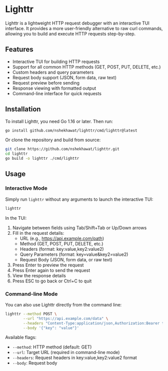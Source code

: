 # Lighttr

Lighttr is a lightweight HTTP request debugger with an interactive TUI interface. It provides a more user-friendly alternative to raw curl commands, allowing you to build and execute HTTP requests step-by-step.

## Features

- Interactive TUI for building HTTP requests
- Support for all common HTTP methods (GET, POST, PUT, DELETE, etc.)
- Custom headers and query parameters
- Request body support (JSON, form data, raw text)
- Request preview before sending
- Response viewing with formatted output
- Command-line interface for quick requests

## Installation

To install Lighttr, you need Go 1.16 or later. Then run:

```bash
go install github.com/nshekhawat/lighttr/cmd/lighttr@latest
```

Or clone the repository and build from source:

```bash
git clone https://github.com/nshekhawat/lighttr.git
cd lighttr
go build -o lighttr ./cmd/lighttr
```

## Usage

### Interactive Mode

Simply run `lighttr` without any arguments to launch the interactive TUI:

```bash
lighttr
```

In the TUI:
1. Navigate between fields using Tab/Shift+Tab or Up/Down arrows
2. Fill in the request details:
   - URL (e.g., https://api.example.com/path)
   - Method (GET, POST, PUT, DELETE, etc.)
   - Headers (format: key:value,key2:value2)
   - Query Parameters (format: key=value&key2=value2)
   - Request Body (JSON, form data, or raw text)
3. Press Enter to preview the request
4. Press Enter again to send the request
5. View the response details
6. Press ESC to go back or Ctrl+C to quit

### Command-line Mode

You can also use Lighttr directly from the command line:

```bash
lighttr --method POST \
        --url "https://api.example.com/data" \
        --headers "Content-Type:application/json,Authorization:Bearer token" \
        --body '{"key": "value"}'
```

Available flags:
- `--method`: HTTP method (default: GET)
- `--url`: Target URL (required in command-line mode)
- `--headers`: Request headers in key:value,key2:value2 format
- `--body`: Request body